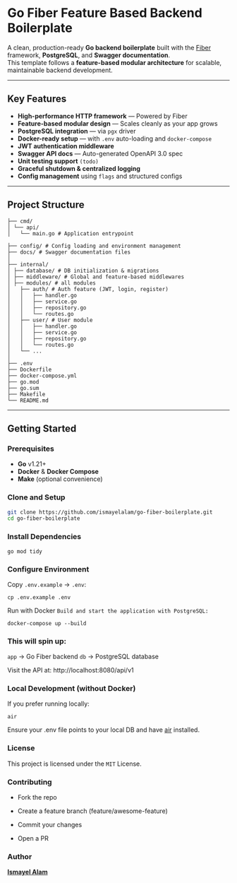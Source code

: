 # Go Fiber Feature Based Backend Boilerplate

A clean, production-ready **Go backend boilerplate** built with the [Fiber](https://gofiber.io/) framework, **PostgreSQL**, and **Swagger documentation**.  
This template follows a **feature-based modular architecture** for scalable, maintainable backend development.

---

##  Key Features

- **High-performance HTTP framework** — Powered by Fiber
- **Feature-based modular design** — Scales cleanly as your app grows
- **PostgreSQL integration** — via `pgx` driver
- **Docker-ready setup** — with `.env` auto-loading and `docker-compose`
- **JWT authentication middleware**
- **Swagger API docs** — Auto-generated OpenAPI 3.0 spec
- **Unit testing support** `(todo)`
- **Graceful shutdown & centralized logging**
- **Config management** using `flags` and structured configs

---

## Project Structure

```
├── cmd/
│ └── api/
│   └── main.go # Application entrypoint

├── config/ # Config loading and environment management
├── docs/ # Swagger documentation files
│
├── internal/
│ ├── database/ # DB initialization & migrations
│ ├── middleware/ # Global and feature-based middlewares
│ ├── modules/ # all modules
│   ├── auth/ # Auth feature (JWT, login, register)
│   │   ├── handler.go
│   │   ├── service.go
│   │   ├── repository.go
│   │   └── routes.go
│   ├── user/ # User module
│   │   ├── handler.go
│   │   ├── service.go
│   │   ├── repository.go
│   │   └── routes.go
│   └── ...
│
├── .env
├── Dockerfile
├── docker-compose.yml
├── go.mod
├── go.sum
├── Makefile
└── README.md
```

---

## Getting Started

### Prerequisites

- **Go** v1.21+
- **Docker** & **Docker Compose**
- **Make** (optional convenience)

### Clone and Setup

```bash
git clone https://github.com/ismayelalam/go-fiber-boilerplate.git
cd go-fiber-boilerplate
```

### Install Dependencies

```
go mod tidy
```

### Configure Environment

Copy `.env.example` → `.env`:

```
cp .env.example .env
```

Run with Docker
`Build and start the application with PostgreSQL:`

```
docker-compose up --build
```

### This will spin up:

`app` → Go Fiber backend
`db` → PostgreSQL database

Visit the API at: http://localhost:8080/api/v1

### Local Development (without Docker)

If you prefer running locally:

```
air
```

Ensure your .env file points to your local DB and have [air](https://github.com/air-verse/air) installed.

### License

This project is licensed under the `MIT` License.

### Contributing

- Fork the repo

- Create a feature branch (feature/awesome-feature)

- Commit your changes

- Open a PR 

### Author

[**Ismayel Alam**](https://ismayelalam.com/)
